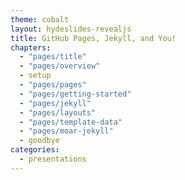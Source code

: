 ```yaml
---
theme: cobalt
layout: hydeslides-revealjs
title: GitHub Pages, Jekyll, and You!
chapters:
  - "pages/title"
  - "pages/overview"
  - setup
  - "pages/pages"
  - "pages/getting-started"
  - "pages/jekyll"
  - "pages/layouts"
  - "pages/template-data"
  - "pages/moar-jekyll"
  - goodbye
categories:
  - presentations
---
```


